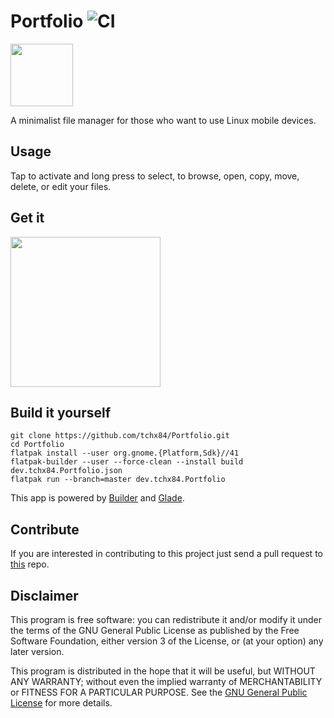 # Portfolio ![CI](https://github.com/tchx84/Portfolio/workflows/CI/badge.svg)

<img height="100" src="https://github.com/tchx84/Portfolio/blob/master/data/dev.tchx84.Portfolio.svg">

A minimalist file manager for those who want to use Linux mobile devices.

## Usage

Tap to activate and long press to select, to browse, open, copy, move, delete, or edit your files.

## Get it

[<img width="240" src="https://flathub.org/assets/badges/flathub-badge-i-en.png">](https://flathub.org/apps/details/dev.tchx84.Portfolio)

## Build it yourself

```
git clone https://github.com/tchx84/Portfolio.git
cd Portfolio
flatpak install --user org.gnome.{Platform,Sdk}//41
flatpak-builder --user --force-clean --install build dev.tchx84.Portfolio.json
flatpak run --branch=master dev.tchx84.Portfolio
```

This app is powered by [Builder](https://flathub.org/apps/details/org.gnome.Builder) and [Glade](https://flathub.org/apps/details/org.gnome.Glade).

## Contribute

If you are interested in contributing to this project just send a pull request to [this](https://github.com/tchx84/Portfolio) repo.

## Disclaimer

This program is free software: you can redistribute it and/or modify it under the terms of the GNU General Public License as published by the Free Software Foundation, either version 3 of the License, or (at your option) any later version.

This program is distributed in the hope that it will be useful, but WITHOUT ANY WARRANTY; without even the implied warranty of MERCHANTABILITY or FITNESS FOR A PARTICULAR PURPOSE. See the [GNU General Public License](COPYING) for more details.
